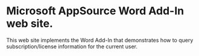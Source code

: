 # Microsoft AppSource Word Add-In web site.

This web site implements the Word Add-In that demonstrates how to query subscription/license information for the current user.
